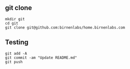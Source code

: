 ## git clone

```shell
mkdir git
cd git
git clone git@github.com:birnenlabs/home.birnenlabs.com
```

## Testing

```shell
git add -A
git commit -am "Update README.md"
git push
```


